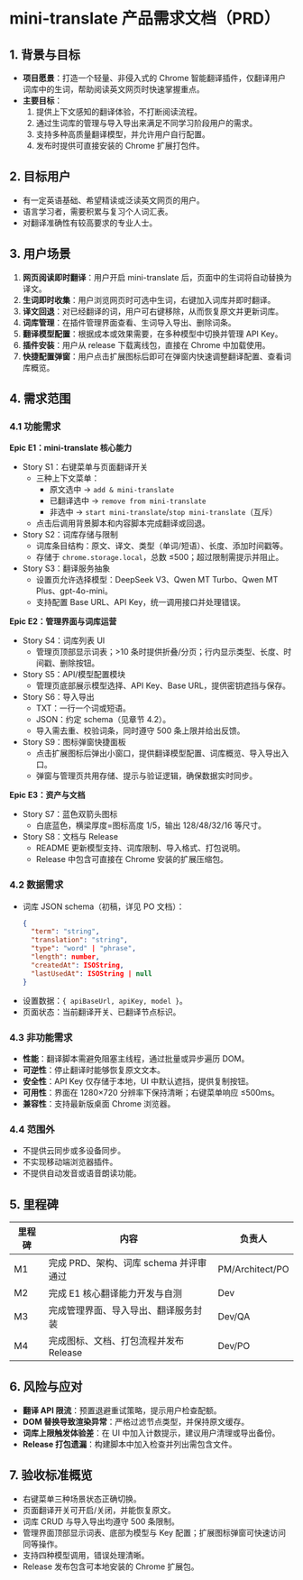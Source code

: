 # mini-translate 产品需求文档（PRD）

## 1. 背景与目标
- **项目愿景**：打造一个轻量、非侵入式的 Chrome 智能翻译插件，仅翻译用户词库中的生词，帮助阅读英文网页时快速掌握重点。
- **主要目标**：
  1. 提供上下文感知的翻译体验，不打断阅读流程。
  2. 通过生词库的管理与导入导出来满足不同学习阶段用户的需求。
  3. 支持多种高质量翻译模型，并允许用户自行配置。
  4. 发布时提供可直接安装的 Chrome 扩展打包件。

## 2. 目标用户
- 有一定英语基础、希望精读或泛读英文网页的用户。
- 语言学习者，需要积累与复习个人词汇表。
- 对翻译准确性有较高要求的专业人士。

## 3. 用户场景
1. **网页阅读即时翻译**：用户开启 mini-translate 后，页面中的生词将自动替换为译文。
2. **生词即时收集**：用户浏览网页时可选中生词，右键加入词库并即时翻译。
3. **译文回退**：对已经翻译的词，用户可右键移除，从而恢复原文并更新词库。
4. **词库管理**：在插件管理界面查看、生词导入导出、删除词条。
5. **翻译模型配置**：根据成本或效果需要，在多种模型中切换并管理 API Key。
6. **插件安装**：用户从 release 下载离线包，直接在 Chrome 中加载使用。
7. **快捷配置弹窗**：用户点击扩展图标后即可在弹窗内快速调整翻译配置、查看词库概览。

## 4. 需求范围
### 4.1 功能需求
**Epic E1：mini-translate 核心能力**
- Story S1：右键菜单与页面翻译开关
  - 三种上下文菜单：
    - 原文选中 → `add & mini-translate`
    - 已翻译选中 → `remove from mini-translate`
    - 非选中 → `start mini-translate`/`stop mini-translate`（互斥）
  - 点击后调用背景脚本和内容脚本完成翻译或回退。
- Story S2：词库存储与限制
  - 词库条目结构：原文、译文、类型（单词/短语）、长度、添加时间戳等。
  - 存储于 `chrome.storage.local`，总数 ≤500；超过限制需提示并阻止。
- Story S3：翻译服务抽象
  - 设置页允许选择模型：DeepSeek V3、Qwen MT Turbo、Qwen MT Plus、gpt-4o-mini。
  - 支持配置 Base URL、API Key，统一调用接口并处理错误。

**Epic E2：管理界面与词库运营**
- Story S4：词库列表 UI
  - 管理页顶部显示词表；>10 条时提供折叠/分页；行内显示类型、长度、时间戳、删除按钮。
- Story S5：API/模型配置模块
  - 管理页底部展示模型选择、API Key、Base URL，提供密钥遮挡与保存。
- Story S6：导入导出
  - TXT：一行一个词或短语。
  - JSON：约定 schema（见章节 4.2）。
  - 导入需去重、校验词条，同时遵守 500 条上限并给出反馈。
- Story S9：图标弹窗快捷面板
  - 点击扩展图标后弹出小窗口，提供翻译模型配置、词库概览、导入导出入口。
  - 弹窗与管理页共用存储、提示与验证逻辑，确保数据实时同步。

**Epic E3：资产与文档**
- Story S7：蓝色双箭头图标
  - 白底蓝色，横梁厚度=图标高度 1/5，输出 128/48/32/16 等尺寸。
- Story S8：文档与 Release
  - README 更新模型支持、词库限制、导入格式、打包说明。
  - Release 中包含可直接在 Chrome 安装的扩展压缩包。

### 4.2 数据需求
- 词库 JSON schema（初稿，详见 PO 文档）：
  ```json
  {
    "term": "string",
    "translation": "string",
    "type": "word" | "phrase",
    "length": number,
    "createdAt": ISOString,
    "lastUsedAt": ISOString | null
  }
  ```
- 设置数据：`{ apiBaseUrl, apiKey, model }`。
- 页面状态：当前翻译开关、已翻译节点标识。

### 4.3 非功能需求
- **性能**：翻译脚本需避免阻塞主线程，通过批量或异步遍历 DOM。
- **可逆性**：停止翻译时能够恢复原文文本。
- **安全性**：API Key 仅存储于本地，UI 中默认遮挡，提供复制按钮。
- **可用性**：界面在 1280×720 分辨率下保持清晰；右键菜单响应 ≤500ms。
- **兼容性**：支持最新版桌面 Chrome 浏览器。

### 4.4 范围外
- 不提供云同步或多设备同步。
- 不实现移动端浏览器插件。
- 不提供自动发音或语音朗读功能。

## 5. 里程碑
| 里程碑 | 内容 | 负责人 |
| --- | --- | --- |
| M1 | 完成 PRD、架构、词库 schema 并评审通过 | PM/Architect/PO |
| M2 | 完成 E1 核心翻译能力开发与自测 | Dev |
| M3 | 完成管理界面、导入导出、翻译服务封装 | Dev/QA |
| M4 | 完成图标、文档、打包流程并发布 Release | Dev/PO |

## 6. 风险与应对
- **翻译 API 限流**：预置退避重试策略，提示用户检查配额。
- **DOM 替换导致渲染异常**：严格过滤节点类型，并保持原文缓存。
- **词库上限触发体验差**：在 UI 中加入计数提示，建议用户清理或导出备份。
- **Release 打包遗漏**：构建脚本中加入检查并列出需包含文件。

## 7. 验收标准概览
- 右键菜单三种场景状态正确切换。
- 页面翻译开关可开启/关闭，并能恢复原文。
- 词库 CRUD 与导入导出均遵守 500 条限制。
- 管理界面顶部显示词表、底部为模型与 Key 配置；扩展图标弹窗可快速访问同等操作。
- 支持四种模型调用，错误处理清晰。
- Release 发布包含可本地安装的 Chrome 扩展包。
